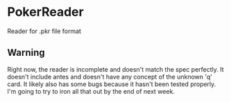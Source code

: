 # PokerReader
Reader for .pkr file format

## Warning
Right now, the reader is incomplete and doesn't match the spec perfectly. It doesn't include antes and doesn't
have any concept of the unknown 'q' card. It likely also has some bugs because it hasn't been tested properly.
I'm going to try to iron all that out by the end of next week. 

